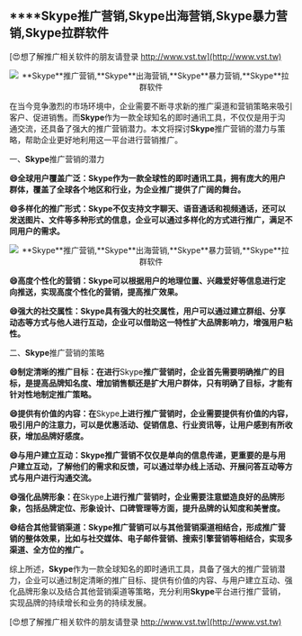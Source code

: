 ## ****Skype**推广营销,**Skype**出海营销,**Skype**暴力营销,**Skype**拉群软件**

[😍想了解推广相关软件的朋友请登录 http://www.vst.tw](http://www.vst.tw)

 <center><img src="https://vst.tw/MP4/tuiguang/png/2.png" alt="**Skype**推广营销,**Skype**出海营销,**Skype**暴力营销,**Skype**拉群软件"></center>

在当今竞争激烈的市场环境中，企业需要不断寻求新的推广渠道和营销策略来吸引客户、促进销售。而**Skype**作为一款全球知名的即时通讯工具，不仅仅是用于沟通交流，还具备了强大的推广营销潜力。本文将探讨**Skype**推广营销的潜力与策略，帮助企业更好地利用这一平台进行营销推广。

一、**Skype**推广营销的潜力

**😄全球用户覆盖广泛：**Skype**作为一款全球性的即时通讯工具，拥有庞大的用户群体，覆盖了全球各个地区和行业，为企业推广提供了广阔的舞台。**

**😄多样化的推广形式：**Skype**不仅支持文字聊天、语音通话和视频通话，还可以发送图片、文件等多种形式的信息，企业可以通过多样化的方式进行推广，满足不同用户的需求。**

 <center><img src="https://vst.tw/MP4/tuiguang/png/5.png" alt="**Skype**推广营销,**Skype**出海营销,**Skype**暴力营销,**Skype**拉群软件"></center>

**😄高度个性化的营销：**Skype**可以根据用户的地理位置、兴趣爱好等信息进行定向推送，实现高度个性化的营销，提高推广效果。**

**😄强大的社交属性：**Skype**具有强大的社交属性，用户可以通过建立群组、分享动态等方式与他人进行互动，企业可以借助这一特性扩大品牌影响力，增强用户粘性。**

二、**Skype**推广营销的策略

**😄制定清晰的推广目标：在进行**Skype**推广营销时，企业首先需要明确推广的目标，是提高品牌知名度、增加销售额还是扩大用户群体，只有明确了目标，才能有针对性地制定推广策略。**

**😄提供有价值的内容：在**Skype**上进行推广营销时，企业需要提供有价值的内容，吸引用户的注意力，可以是优惠活动、促销信息、行业资讯等，让用户感到有所收获，增加品牌好感度。**

**😄与用户建立互动：**Skype**推广营销不仅仅是单向的信息传递，更重要的是与用户建立互动，了解他们的需求和反馈，可以通过举办线上活动、开展问答互动等方式与用户进行沟通交流。**

**😄强化品牌形象：在**Skype**上进行推广营销时，企业需要注意塑造良好的品牌形象，包括品牌定位、形象设计、口碑管理等方面，提升品牌的认知度和美誉度。**

**😄结合其他营销渠道：**Skype**推广营销可以与其他营销渠道相结合，形成推广营销的整体效果，比如与社交媒体、电子邮件营销、搜索引擎营销等相结合，实现多渠道、全方位的推广。**

综上所述，**Skype**作为一款全球知名的即时通讯工具，具备了强大的推广营销潜力，企业可以通过制定清晰的推广目标、提供有价值的内容、与用户建立互动、强化品牌形象以及结合其他营销渠道等策略，充分利用**Skype**平台进行推广营销，实现品牌的持续增长和业务的持续发展。

[😍想了解推广相关软件的朋友请登录 http://www.vst.tw](http://www.vst.tw)



